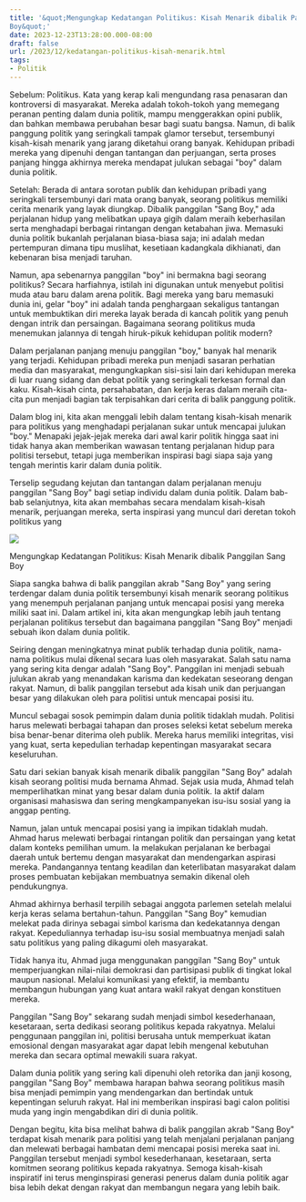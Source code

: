 ```yaml
---
title: '&quot;Mengungkap Kedatangan Politikus: Kisah Menarik dibalik Panggilan Sang
Boy&quot;'
date: 2023-12-23T13:28:00.000-08:00
draft: false
url: /2023/12/kedatangan-politikus-kisah-menarik.html
tags: 
- Politik
---
```


  

Sebelum: Politikus. Kata yang kerap kali mengundang rasa penasaran dan kontroversi di masyarakat. Mereka adalah tokoh-tokoh yang memegang peranan penting dalam dunia politik, mampu menggerakkan opini publik, dan bahkan membawa perubahan besar bagi suatu bangsa. Namun, di balik panggung politik yang seringkali tampak glamor tersebut, tersembunyi kisah-kisah menarik yang jarang diketahui orang banyak. Kehidupan pribadi mereka yang dipenuhi dengan tantangan dan perjuangan, serta proses panjang hingga akhirnya mereka mendapat julukan sebagai "boy" dalam dunia politik.

  

Setelah: Berada di antara sorotan publik dan kehidupan pribadi yang seringkali tersembunyi dari mata orang banyak, seorang politikus memiliki cerita menarik yang layak diungkap. Dibalik panggilan "Sang Boy," ada perjalanan hidup yang melibatkan upaya gigih dalam meraih keberhasilan serta menghadapi berbagai rintangan dengan ketabahan jiwa. Memasuki dunia politik bukanlah perjalanan biasa-biasa saja; ini adalah medan pertempuran dimana tipu muslihat, kesetiaan kadangkala dikhianati, dan kebenaran bisa menjadi taruhan.

  

Namun, apa sebenarnya panggilan "boy" ini bermakna bagi seorang politikus? Secara harfiahnya, istilah ini digunakan untuk menyebut politisi muda atau baru dalam arena politik. Bagi mereka yang baru memasuki dunia ini, gelar "boy" ini adalah tanda penghargaan sekaligus tantangan untuk membuktikan diri mereka layak berada di kancah politik yang penuh dengan intrik dan persaingan. Bagaimana seorang politikus muda menemukan jalannya di tengah hiruk-pikuk kehidupan politik modern?

  

Dalam perjalanan panjang menuju panggilan "boy," banyak hal menarik yang terjadi. Kehidupan pribadi mereka pun menjadi sasaran perhatian media dan masyarakat, mengungkapkan sisi-sisi lain dari kehidupan mereka di luar ruang sidang dan debat politik yang seringkali terkesan formal dan kaku. Kisah-kisah cinta, persahabatan, dan kerja keras dalam meraih cita-cita pun menjadi bagian tak terpisahkan dari cerita di balik panggung politik.

  

Dalam blog ini, kita akan menggali lebih dalam tentang kisah-kisah menarik para politikus yang menghadapi perjalanan sukar untuk mencapai julukan "boy." Menapaki jejak-jejak mereka dari awal karir politik hingga saat ini tidak hanya akan memberikan wawasan tentang perjalanan hidup para politisi tersebut, tetapi juga memberikan inspirasi bagi siapa saja yang tengah merintis karir dalam dunia politik.

  

Terselip segudang kejutan dan tantangan dalam perjalanan menuju panggilan "Sang Boy" bagi setiap individu dalam dunia politik. Dalam bab-bab selanjutnya, kita akan membahas secara mendalam kisah-kisah menarik, perjuangan mereka, serta inspirasi yang muncul dari deretan tokoh politikus yang

  

![](https://www.semangatnews.com/wp-content/uploads/2018/11/IMG20181127101712-1024x768.jpg)

  

Mengungkap Kedatangan Politikus: Kisah Menarik dibalik Panggilan Sang Boy

  

Siapa sangka bahwa di balik panggilan akrab "Sang Boy" yang sering terdengar dalam dunia politik tersembunyi kisah menarik seorang politikus yang menempuh perjalanan panjang untuk mencapai posisi yang mereka miliki saat ini. Dalam artikel ini, kita akan mengungkap lebih jauh tentang perjalanan politikus tersebut dan bagaimana panggilan "Sang Boy" menjadi sebuah ikon dalam dunia politik.

  

Seiring dengan meningkatnya minat publik terhadap dunia politik, nama-nama politikus mulai dikenal secara luas oleh masyarakat. Salah satu nama yang sering kita dengar adalah "Sang Boy". Panggilan ini menjadi sebuah julukan akrab yang menandakan karisma dan kedekatan seseorang dengan rakyat. Namun, di balik panggilan tersebut ada kisah unik dan perjuangan besar yang dilakukan oleh para politisi untuk mencapai posisi itu.

  

Muncul sebagai sosok pemimpin dalam dunia politik tidaklah mudah. Politisi harus melewati berbagai tahapan dan proses seleksi ketat sebelum mereka bisa benar-benar diterima oleh publik. Mereka harus memiliki integritas, visi yang kuat, serta kepedulian terhadap kepentingan masyarakat secara keseluruhan.

  

Satu dari sekian banyak kisah menarik dibalik panggilan "Sang Boy" adalah kisah seorang politisi muda bernama Ahmad. Sejak usia muda, Ahmad telah memperlihatkan minat yang besar dalam dunia politik. Ia aktif dalam organisasi mahasiswa dan sering mengkampanyekan isu-isu sosial yang ia anggap penting.

  

Namun, jalan untuk mencapai posisi yang ia impikan tidaklah mudah. Ahmad harus melewati berbagai rintangan politik dan persaingan yang ketat dalam konteks pemilihan umum. Ia melakukan perjalanan ke berbagai daerah untuk bertemu dengan masyarakat dan mendengarkan aspirasi mereka. Pandangannya tentang keadilan dan keterlibatan masyarakat dalam proses pembuatan kebijakan membuatnya semakin dikenal oleh pendukungnya.

  

Ahmad akhirnya berhasil terpilih sebagai anggota parlemen setelah melalui kerja keras selama bertahun-tahun. Panggilan "Sang Boy" kemudian melekat pada dirinya sebagai simbol karisma dan kedekatannya dengan rakyat. Kepeduliannya terhadap isu-isu sosial membuatnya menjadi salah satu politikus yang paling dikagumi oleh masyarakat.

  

Tidak hanya itu, Ahmad juga menggunakan panggilan "Sang Boy" untuk memperjuangkan nilai-nilai demokrasi dan partisipasi publik di tingkat lokal maupun nasional. Melalui komunikasi yang efektif, ia membantu membangun hubungan yang kuat antara wakil rakyat dengan konstituen mereka.

  

Panggilan "Sang Boy" sekarang sudah menjadi simbol kesederhanaan, kesetaraan, serta dedikasi seorang politikus kepada rakyatnya. Melalui penggunaan panggilan ini, politisi berusaha untuk memperkuat ikatan emosional dengan masyarakat agar dapat lebih mengenal kebutuhan mereka dan secara optimal mewakili suara rakyat.

  

Dalam dunia politik yang sering kali dipenuhi oleh retorika dan janji kosong, panggilan "Sang Boy" membawa harapan bahwa seorang politikus masih bisa menjadi pemimpin yang mendengarkan dan bertindak untuk kepentingan seluruh rakyat. Hal ini memberikan inspirasi bagi calon politisi muda yang ingin mengabdikan diri di dunia politik.

  

Dengan begitu, kita bisa melihat bahwa di balik panggilan akrab "Sang Boy" terdapat kisah menarik para politisi yang telah menjalani perjalanan panjang dan melewati berbagai hambatan demi mencapai posisi mereka saat ini. Panggilan tersebut menjadi symbol kesederhanaan, kesetaraan, serta komitmen seorang politikus kepada rakyatnya. Semoga kisah-kisah inspiratif ini terus menginspirasi generasi penerus dalam dunia politik agar bisa lebih dekat dengan rakyat dan membangun negara yang lebih baik.